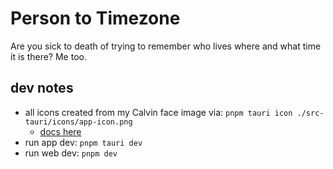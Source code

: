 # Person to Timezone

Are you sick to death of trying to remember who lives where and what time it is there? Me too.

## dev notes

- all icons created from my Calvin face image via: `pnpm tauri icon ./src-tauri/icons/app-icon.png`
  - [docs here](https://tauri.app/v1/guides/features/icons/#command-usage)
- run app dev: `pnpm tauri dev`
- run web dev: `pnpm dev`
